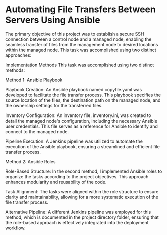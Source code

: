 # Automating File Transfers Between Servers Using Ansible


The primary objective of this project was to establish a secure SSH connection between a control node and a managed node, enabling the seamless transfer of files from the management node to desired locations within the managed node. This task was accomplished using two distinct approaches:


Implementation Methods
This task was accomplished using two distinct methods:


Method 1: Ansible Playbook

Playbook Creation:
An Ansible playbook named copyfile.yaml was developed to facilitate the file transfer process. This playbook specifies the source location of the files, the destination path on the managed node, and the ownership settings for the transferred files.


Inventory Configuration:
An inventory file, inventory.ini, was created to detail the managed node's configuration, including the necessary Ansible user credentials. This file serves as a reference for Ansible to identify and connect to the managed node.


Pipeline Execution:
A Jenkins pipeline was utilized to automate the execution of the Ansible playbook, ensuring a streamlined and efficient file transfer process.


Method 2: Ansible Roles


Role-Based Structure:
In the second method, I implemented Ansible roles to organize the tasks according to the project objectives. This approach enhances modularity and reusability of the code.


Task Alignment:
The tasks were aligned within the role structure to ensure clarity and maintainability, allowing for a more systematic execution of the file transfer process.


Alternative Pipeline:
A different Jenkins pipeline was employed for this method, which is documented in the project directory folder, ensuring that the role-based approach is effectively integrated into the deployment workflow.
